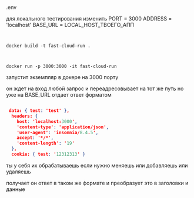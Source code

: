 .env

для локального тестирования изменить
PORT = 3000
ADDRESS = 'localhost'
BASE_URL = LOCAL_HOST_ТВОЕГО_АПП

```shell


docker build -t fast-cloud-run .
```

```shell


docker run -p 3000:3000 -it fast-cloud-run
```
запустит экземпляр в докере на 3000 порту

он ждет на вход любой запрос и переадресовывает на тот же путь но уже на BASE_URL
отдает ответ форматом

```json

 data: { test: 'test' },
  headers: {
    host: 'localhost:3000',
    'content-type': 'application/json',
    'user-agent': 'insomnia/8.4.5',
    accept: '*/*',
    'content-length': '19'
  },
  cookie: { test: '12312313' }
```

ты у себя их обрабатываешь
если нужно меняешь или добавляешь или удаляешь

получает он ответ в таком же формате и преобразует это в заголовки и данные